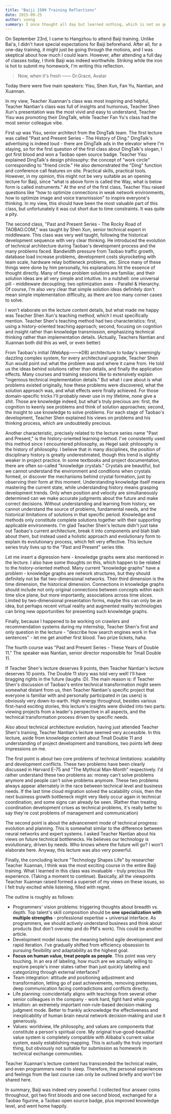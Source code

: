 ```yaml
---
title: "Baiji 1509 Training Reflections"
date: 2015-09-25
author: vonng
summary: I once thought all day but learned nothing, which is not as good as what I learned in a moment. I came to Hangzhou to attend Alibaba's Baiji training to learn from seniors and improve my knowledge level!
---
```


On September 23rd, I came to Hangzhou to attend Baiji training. Unlike Bai'a, I didn't have special expectations for Baiji beforehand. After all, for a one-day training, it might just be going through the motions, and I was skeptical about how much I could learn. However, after attending a full day of classes today, I think Baiji was indeed worthwhile. Striking while the iron is hot to submit my homework, I'm writing this reflection.

> Now, when it's fresh —— Dr.Grace, Avatar

Today there were five main speakers: Yisu, Shen Xun, Fan Yu, Nantian, and Xuannan.

In my view, Teacher Xuannan's class was most inspiring and helpful, Teacher Nantian's class was full of insights and humorous, Teacher Shen Xun's presentation was the most vivid and easy to understand, Teacher Yisu was promoting their DingTalk, while Teacher Fan Yu's class had the most senior colleague vibe.

First up was Yisu, senior architect from the DingTalk team. The first lecture was called "Past and Present Series - The History of Ding." DingTalk's advertising is indeed loud - there are DingTalk ads in the elevator where I'm staying, so for the first question of the first class about DingTalk's slogan, I got first blood and won a Taobao open source badge. Teacher Yisu explained DingTalk's design philosophy: the concept of "work circle" corresponding to "friend circle." He also demonstrated the "Ding" function and conference call features on site. Practical skills, practical tools. However, in my opinion, this might not be very suitable as an opening lecture for Baiji, since "what is above form is called the Way, what is below form is called instruments." At the end of the first class, Teacher Yisu raised questions like "how to optimize connections in weak network environments, how to optimize image and voice transmission" to inspire everyone's thinking. In my view, this should have been the most valuable part of this class, but unfortunately it was cut short due to time constraints. It was quite a pity.

The second class, "Past and Present Series - The Rocky Road of TAOBAO.COM," was taught by Shen Xun, senior technical expert in middleware. This class was very well taught, following the historical development sequence with very clear thinking. He introduced the evolution of technical architecture during Taobao's development process and the many problems faced. Bandwidth pressure from Taobao traffic growth, database load increase problems, development costs skyrocketing with team scale, hardware relay bottleneck problems, etc. Since many of these things were done by him personally, his explanations hit the essence of thought directly. Many of these problem solutions are familiar, and their solution ideas are all very simple and intuitive. In a nutshell: one universal pill - middleware decoupling; two optimization axes - Parallel & Hierarchy. Of course, I'm also very clear that simple solution ideas definitely don't mean simple implementation difficulty, as there are too many corner cases to solve.

I won't elaborate on the lecture content details, but what made me happy was Teacher Shen Xun's teaching method, which I must specifically mention. Teacher Shen's teaching method had two characteristics: first, using a history-oriented teaching approach; second, focusing on cognition and insight rather than knowledge transmission, emphasizing technical thinking rather than implementation details. (Actually, Teachers Nantian and Xuannan both did this as well, or even better)

From Taobao's initial (WebApp--->DB) architecture to today's seemingly dazzling complex system, for every architectural upgrade, Teacher Shen Xun would point out what the problem was and where it came from. He told us the ideas behind solutions rather than details, and finally the application effects. Many courses and training sessions like to extensively explain "ingenious technical implementation details." But what I care about is what problems existed originally, how these problems were discovered, what the solution approach was, and what effects were finally achieved. For those domain-specific tricks I'll probably never use in my lifetime, none give a shit. Those are knowledge indeed, but what's truly precious are: first, the cognition to keenly see problems and think of solution approaches; second, the insight to use knowledge to solve problems. For each stage of Taobao's development, Teacher Shen explained his views on problems and his thinking process, which are undoubtedly precious.

Another characteristic, precisely related to the lecture series name "Past and Present," is the history-oriented learning method. I've consistently used this method since I encountered philosophy, as Hegel said: philosophy is the history of philosophy. I believe that in many disciplines, the position of disciplinary history is greatly underestimated, though this trend is slightly weaker in project practice. In some textbooks and project documentation, there are often so-called "knowledge crystals." Crystals are beautiful, but we cannot understand the environment and conditions when crystals formed, or discover the mechanisms behind crystal formation, just by observing their form at this moment. Understanding knowledge itself means mastering the current state, while understanding history means grasping development trends. Only when position and velocity are simultaneously determined can we make accurate judgments about the future and make correct decisions. Without understanding and learning from history, we cannot understand the source of problems, fundamental needs, and the historical limitations of solutions in that specific period. Knowledge and methods only constitute complete solutions together with their supporting applicable environments. I'm glad Teacher Shen's lecture didn't just take out Taobao's current architecture, break it into components and blah blah about them, but instead used a holistic approach and evolutionary form to explain its evolutionary process, which felt very effective. This lecture series truly lives up to the "Past and Present" series title.

Let me insert a digression here - knowledge graphs were also mentioned in the lecture. I also have some thoughts on this, which happen to be related to the history-oriented method. Many current "knowledge graphs" have a problem - knowledge graphs are network structures, but they should definitely not be flat two-dimensional networks. Their third dimension is the time dimension, the historical dimension. Connections in knowledge graphs should include not only original connections between concepts within each time slice plane, but more importantly, associations across time slices. Limited by two-dimensional presentation forms, maybe this can only be an idea, but perhaps recent virtual reality and augmented reality technologies can bring new opportunities for presenting such knowledge graphs.

Finally, because I happened to be working on crawlers and recommendation systems during my internship, Teacher Shen's first and only question in the lecture - "describe how search engines work in five sentences" - let me get another first blood. Two prize tickets, haha.

The fourth course was "Past and Present Series - These Years of Double 11." The speaker was Nantian, senior director responsible for Tmall Double 11.

If Teacher Shen's lecture deserves 9 points, then Teacher Nantian's lecture deserves 10 points. The Double 11 story was told very well! I'll have bragging rights in the future (laughs :D). The main reason is: if Teacher Shen's discussion of Taobao's entire technical transformation might seem somewhat distant from us, then Teacher Nantian's specific project that everyone is familiar with and personally participated in (as users) is obviously very down-to-earth. High energy throughout, besides various first-hand exciting stories, this lecture's insights were divided into two parts: viewing projects from a leader's perspective in all aspects, and the technical transformation process driven by specific needs.

Also about technical architecture evolution, having just attended Teacher Shen's training, Teacher Nantian's lecture seemed very accessible. In this lecture, aside from knowledge content about Tmall Double 11 and understanding of project development and transitions, two points left deep impressions on me.

The first point is about two core problems of technical limitations: scalability and development conflicts. These two problems have been clearly discussed in Harvard E-75 and "The Mythical Man-Month" respectively. I'd rather understand these two problems as: money can't solve problems anymore and people can't solve problems anymore. These two problems always appear alternately in the race between technical level and business needs. If the last time cloud migration solved the scalability crisis, then the next business growth bottleneck might very likely occur again in technical coordination, and some signs can already be seen. (Rather than treating coordination development crises as technical problems, it's really better to say they're cost problems of management and communication)

The second point is about the advancement mode of technical progress: evolution and planning. This is somewhat similar to the difference between neural networks and expert systems. I asked Teacher Nantian about his views on future technical bottlenecks. He believes our technology is evolutionary, driven by needs. Who knows where the future will go? I won't elaborate here. Anyway, this lecture was also very powerful.

Finally, the concluding lecture "Technology Shapes Life" by researcher Teacher Xuannan, I think was the most exciting course in the entire Baiji training. What I learned in this class was invaluable - truly precious life experience. (Taking a moment to continue). Basically, all the viewpoints Teacher Xuannan raised formed a superset of my views on these issues, so I felt truly excited while listening, filled with regret.

The outline is roughly as follows:

* Programmers' vision problems: triggering thoughts about breadth vs. depth. Top talent's skill composition should be **one specialization with multiple strengths** - professional expertise + universal interface. As programmers, we should actively understand business and think about products (but don't overstep and do PM's work). This could be another article.
* Development model issues: the meaning behind agile development and rapid iteration. I've gradually shifted from efficiency obsession to pursuing flexibility and adaptability as the highest goal.
* **Focus on human value, treat people as people**. This point was very touching. In an era of labeling, how much are we actually willing to explore people's inner states rather than just quickly labeling and categorizing through external interfaces?
* Team integration: attitude and positioning adjustment and transformation, letting go of past achievements, removing pretenses, deep communication facing contradictions and conflicts directly.
* Life planning: coincidentally aligns with teachings from several other senior colleagues in the company - work hard, fight hard while young.
* Intuition: an extremely important non-rule-based decision-making judgment mode. Better to frankly acknowledge the effectiveness and inexplicability of human brain neural network decision-making and use it generously.
* Values: worldview, life philosophy, and values are components that constitute a person's spiritual core. My original true-good-beautiful value system is completely compatible with Alibaba's current value system, easily establishing mapping. This is actually the truly important thing, but obviously not suitable for submission as homework in technical exchange communities.

Teacher Xuannan's lecture content has transcended the technical realm, and even programmers need to sleep. Therefore, the personal experiences and feelings from the last course can only be outlined briefly and won't be shared here.

In summary, Baiji was indeed very powerful. I collected four answer coins throughout, got two first bloods and one second blood, exchanged for a Taobao figurine, a Taobao open source badge, plus improved knowledge level, and went home happily.